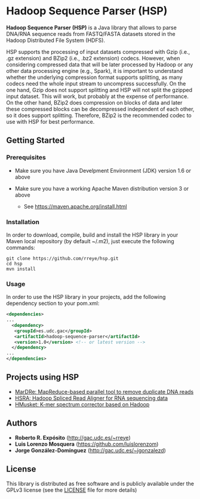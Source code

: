 # Hadoop Sequence Parser (HSP)

**Hadoop Sequence Parser (HSP)** is a Java library that allows to parse DNA/RNA sequence reads from FASTQ/FASTA datasets stored in the Hadoop Distributed File System (HDFS).

HSP supports the processing of input datasets compressed with Gzip (i.e., .gz extension) and BZip2 (i.e., .bz2 extension) codecs. However, when considering compressed data that will be later processed by Hadoop or any other data processing engine (e.g., Spark), it is important to understand whether the underlying compression format supports splitting, as many codecs need the whole input stream to uncompress successfully. On the one hand, Gzip does not support splitting and HSP will not split the gzipped input dataset. This will work, but probably at the expense of performance. On the other hand, BZip2 does compression on blocks of data and later these compressed blocks can be decompressed independent of each other, so it does support splitting. Therefore, BZip2 is the recommended codec to use with HSP for best performance.

## Getting Started

### Prerequisites

* Make sure you have Java Develpment Environment (JDK) version 1.6 or above

* Make sure you have a working Apache Maven distribution version 3 or above
  * See https://maven.apache.org/install.html

### Installation

In order to download, compile, build and install the HSP library in your Maven local repository (by default ~/.m2), just execute the following commands:

```
git clone https://github.com/rreye/hsp.git
cd hsp
mvn install
```

### Usage

In order to use the HSP library in your projects, add the following dependency section to your pom.xml:

```xml
<dependencies>
...
  <dependency>
   <groupId>es.udc.gac</groupId>
   <artifactId>hadoop-sequence-parser</artifactId>
   <version>1.0</version> <!-- or latest version -->
  </dependency>
...
</dependencies>
```
## Projects using HSP

* [MarDRe: MapReduce-based parallel tool to remove duplicate DNA reads](http://mardre.des.udc.es)
* [HSRA: Hadoop Spliced Read Aligner for RNA sequencing data](http://hsra.dec.udc.es)
* [HMusket: K-mer spectrum corrector based on Hadoop](https://github.com/luislorenzom/hmusket)

## Authors

* **Roberto R. Expósito** (http://gac.udc.es/~rreye)
* **Luis Lorenzo Mosquera** (https://github.com/luislorenzom)
* **Jorge González-Domínguez** (http://gac.udc.es/~jgonzalezd)

## License

This library is distributed as free software and is publicly available under the GPLv3 license (see the [LICENSE](LICENSE) file for more details)
